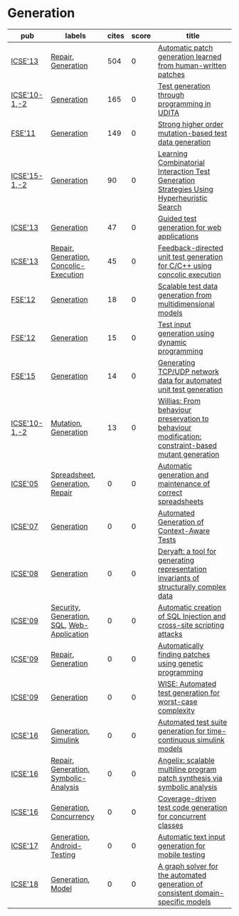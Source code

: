 # Generation

|pub|labels|cites|score|title|
|---|------|-----|-----|-----|
|[ICSE'13](https://dblp.org/db/conf/icse/icse2013.html)|[Repair](Repair.md), [Generation](Generation.md)|504|0|[Automatic patch generation learned from human-written patches](https://scholar.google.com/scholar?q=Automatic+patch+generation+learned+from+human-written+patches)|
|[ICSE'10-1](https://dblp.org/db/conf/icse/icse2010-1.html),[-2](ICSE'10)|[Generation](Generation.md)|165|0|[Test generation through programming in UDITA](https://scholar.google.com/scholar?q=Test+generation+through+programming+in+UDITA)|
|[FSE'11](https://dblp.org/db/conf/sigsoft/fse2011.html)|[Generation](Generation.md)|149|0|[Strong higher order mutation-based test data generation](https://scholar.google.com/scholar?q=Strong+higher+order+mutation-based+test+data+generation)|
|[ICSE'15-1](https://dblp.org/db/conf/icse/icse2015-1.html),[-2](ICSE'15)|[Generation](Generation.md)|90|0|[Learning Combinatorial Interaction Test Generation Strategies Using Hyperheuristic Search](https://scholar.google.com/scholar?q=Learning+Combinatorial+Interaction+Test+Generation+Strategies+Using+Hyperheuristic+Search)|
|[ICSE'13](https://dblp.org/db/conf/icse/icse2013.html)|[Generation](Generation.md)|47|0|[Guided test generation for web applications](https://scholar.google.com/scholar?q=Guided+test+generation+for+web+applications)|
|[ICSE'13](https://dblp.org/db/conf/icse/icse2013.html)|[Repair](Repair.md), [Generation](Generation.md), [Concolic-Execution](Concolic-Execution.md)|45|0|[Feedback-directed unit test generation for C/C++ using concolic execution](https://scholar.google.com/scholar?q=Feedback-directed+unit+test+generation+for+C/C%2B%2B+using+concolic+execution)|
|[FSE'12](https://dblp.org/db/conf/sigsoft/fse2012.html)|[Generation](Generation.md)|18|0|[Scalable test data generation from multidimensional models](https://scholar.google.com/scholar?q=Scalable+test+data+generation+from+multidimensional+models)|
|[FSE'12](https://dblp.org/db/conf/sigsoft/fse2012.html)|[Generation](Generation.md)|15|0|[Test input generation using dynamic programming](https://scholar.google.com/scholar?q=Test+input+generation+using+dynamic+programming)|
|[FSE'15](https://dblp.org/db/conf/sigsoft/fse2015.html)|[Generation](Generation.md)|14|0|[Generating TCP/UDP network data for automated unit test generation](https://scholar.google.com/scholar?q=Generating+TCP/UDP+network+data+for+automated+unit+test+generation)|
|[ICSE'10-1](https://dblp.org/db/conf/icse/icse2010-1.html),[-2](ICSE'10)|[Mutation](Mutation.md), [Generation](Generation.md)|13|0|[Willias: From behaviour preservation to behaviour modification: constraint-based mutant generation](https://scholar.google.com/scholar?q=Willias%3A+From+behaviour+preservation+to+behaviour+modification%3A+constraint-based+mutant+generation)|
|[ICSE'05](https://dblp.org/db/conf/icse/icse2005.html)|[Spreadsheet](Spreadsheet.md), [Generation](Generation.md), [Repair](Repair.md)|0|0|[Automatic generation and maintenance of correct spreadsheets](https://scholar.google.com/scholar?q=Automatic+generation+and+maintenance+of+correct+spreadsheets)|
|[ICSE'07](https://dblp.org/db/conf/icse/icse2007.html)|[Generation](Generation.md)|0|0|[Automated Generation of Context-Aware Tests](https://scholar.google.com/scholar?q=Automated+Generation+of+Context-Aware+Tests)|
|[ICSE'08](https://dblp.org/db/conf/icse/icse2008.html)|[Generation](Generation.md)|0|0|[Deryaft: a tool for generating representation invariants of structurally complex data](https://scholar.google.com/scholar?q=Deryaft%3A+a+tool+for+generating+representation+invariants+of+structurally+complex+data)|
|[ICSE'09](https://dblp.org/db/conf/icse/icse2009.html)|[Security](Security.md), [Generation](Generation.md), [SQL](SQL.md), [Web-Application](Web-Application.md)|0|0|[Automatic creation of SQL Injection and cross-site scripting attacks](https://scholar.google.com/scholar?q=Automatic+creation+of+SQL+Injection+and+cross-site+scripting+attacks)|
|[ICSE'09](https://dblp.org/db/conf/icse/icse2009.html)|[Repair](Repair.md), [Generation](Generation.md)|0|0|[Automatically finding patches using genetic programming](https://scholar.google.com/scholar?q=Automatically+finding+patches+using+genetic+programming)|
|[ICSE'09](https://dblp.org/db/conf/icse/icse2009.html)|[Generation](Generation.md)|0|0|[WISE: Automated test generation for worst-case complexity](https://scholar.google.com/scholar?q=WISE%3A+Automated+test+generation+for+worst-case+complexity)|
|[ICSE'16](https://dblp.org/db/conf/icse/icse2016.html)|[Generation](Generation.md), [Simulink](Simulink.md)|0|0|[Automated test suite generation for time-continuous simulink models](https://scholar.google.com/scholar?q=Automated+test+suite+generation+for+time-continuous+simulink+models)|
|[ICSE'16](https://dblp.org/db/conf/icse/icse2016.html)|[Repair](Repair.md), [Generation](Generation.md), [Symbolic-Analysis](Symbolic-Analysis.md)|0|0|[Angelix: scalable multiline program patch synthesis via symbolic analysis](https://scholar.google.com/scholar?q=Angelix%3A+scalable+multiline+program+patch+synthesis+via+symbolic+analysis)|
|[ICSE'16](https://dblp.org/db/conf/icse/icse2016.html)|[Generation](Generation.md), [Concurrency](Concurrency.md)|0|0|[Coverage-driven test code generation for concurrent classes](https://scholar.google.com/scholar?q=Coverage-driven+test+code+generation+for+concurrent+classes)|
|[ICSE'17](https://dblp.org/db/conf/icse/icse2017.html)|[Generation](Generation.md), [Android-Testing](Android-Testing.md)|0|0|[Automatic text input generation for mobile testing](https://scholar.google.com/scholar?q=Automatic+text+input+generation+for+mobile+testing)|
|[ICSE'18](https://dblp.org/db/conf/icse/icse2018.html)|[Generation](Generation.md), [Model](Model.md)|0|0|[A graph solver for the automated generation of consistent domain-specific models](https://scholar.google.com/scholar?q=A+graph+solver+for+the+automated+generation+of+consistent+domain-specific+models)|
